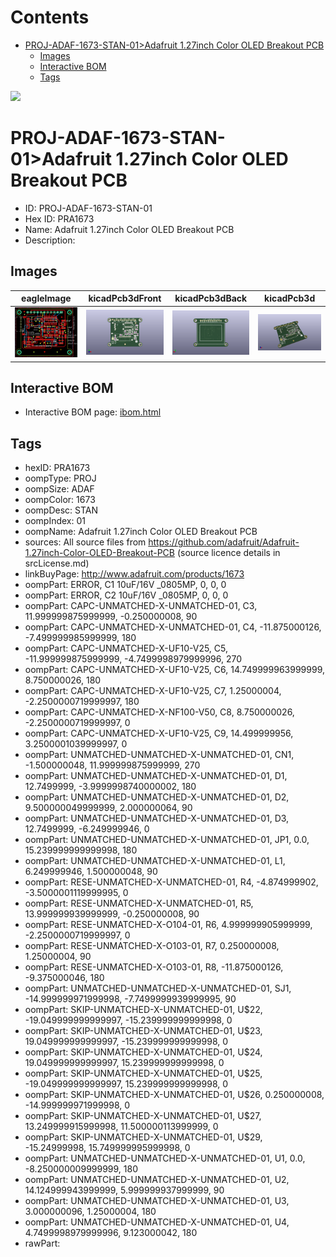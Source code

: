 



Contents
========

* [PROJ-ADAF-1673-STAN-01>Adafruit 1.27inch Color OLED Breakout PCB](#proj-adaf-1673-stan-01adafruit-127inch-color-oled-breakout-pcb)
	* [Images](#images)
	* [Interactive BOM](#interactive-bom)
	* [Tags](#tags)
  
![][im]
# PROJ-ADAF-1673-STAN-01>Adafruit 1.27inch Color OLED Breakout PCB

- ID: PROJ-ADAF-1673-STAN-01
- Hex ID: PRA1673
- Name: Adafruit 1.27inch Color OLED Breakout PCB
- Description: 

## Images
  
  

|eagleImage|kicadPcb3dFront|kicadPcb3dBack|kicadPcb3d|
| :---: | :---: | :---: | :---: |
|[![eagleImage](eagleImage_140.png)](eagleImage_600.png)|[![kicadPcb3dFront](kicadPcb3dFront_140.png)](kicadPcb3dFront_600.png)|[![kicadPcb3dBack](kicadPcb3dBack_140.png)](kicadPcb3dBack_600.png)|[![kicadPcb3d](kicadPcb3d_140.png)](kicadPcb3d_600.png)|

## Interactive BOM

- Interactive BOM page: [ibom.html](kicad/bom/ibom.html)

## Tags

- hexID: PRA1673
- oompType: PROJ
- oompSize: ADAF
- oompColor: 1673
- oompDesc: STAN
- oompIndex: 01
- oompName: Adafruit 1.27inch Color OLED Breakout PCB
- sources: All source files from https://github.com/adafruit/Adafruit-1.27inch-Color-OLED-Breakout-PCB (source licence details in srcLicense.md)
- linkBuyPage: http://www.adafruit.com/products/1673
- oompPart: ERROR, C1 10uF/16V _0805MP, 0, 0, 0
- oompPart: ERROR, C2 10uF/16V _0805MP, 0, 0, 0
- oompPart: CAPC-UNMATCHED-X-UNMATCHED-01, C3, 11.999999875999999, -0.250000008, 90
- oompPart: CAPC-UNMATCHED-X-UNMATCHED-01, C4, -11.875000126, -7.499999985999999, 180
- oompPart: CAPC-UNMATCHED-X-UF10-V25, C5, -11.999999875999999, -4.7499998979999996, 270
- oompPart: CAPC-UNMATCHED-X-UF10-V25, C6, 14.749999963999999, 8.750000026, 180
- oompPart: CAPC-UNMATCHED-X-UF10-V25, C7, 1.25000004, -2.2500000719999997, 180
- oompPart: CAPC-UNMATCHED-X-NF100-V50, C8, 8.750000026, -2.2500000719999997, 0
- oompPart: CAPC-UNMATCHED-X-UF10-V25, C9, 14.499999956, 3.2500001039999997, 0
- oompPart: UNMATCHED-UNMATCHED-X-UNMATCHED-01, CN1, -1.500000048, 11.999999875999999, 270
- oompPart: UNMATCHED-UNMATCHED-X-UNMATCHED-01, D1, 12.7499999, -3.9999998740000002, 180
- oompPart: UNMATCHED-UNMATCHED-X-UNMATCHED-01, D2, 9.500000049999999, 2.000000064, 90
- oompPart: UNMATCHED-UNMATCHED-X-UNMATCHED-01, D3, 12.7499999, -6.249999946, 0
- oompPart: UNMATCHED-UNMATCHED-X-UNMATCHED-01, JP1, 0.0, 15.239999999999998, 180
- oompPart: UNMATCHED-UNMATCHED-X-UNMATCHED-01, L1, 6.249999946, 1.500000048, 90
- oompPart: RESE-UNMATCHED-X-UNMATCHED-01, R4, -4.874999902, -3.5000001119999995, 0
- oompPart: RESE-UNMATCHED-X-UNMATCHED-01, R5, 13.999999939999999, -0.250000008, 90
- oompPart: RESE-UNMATCHED-X-O104-01, R6, 4.999999905999999, -2.2500000719999997, 0
- oompPart: RESE-UNMATCHED-X-O103-01, R7, 0.250000008, 1.25000004, 90
- oompPart: RESE-UNMATCHED-X-O103-01, R8, -11.875000126, -9.375000046, 180
- oompPart: UNMATCHED-UNMATCHED-X-UNMATCHED-01, SJ1, -14.999999971999998, -7.7499999939999995, 90
- oompPart: SKIP-UNMATCHED-X-UNMATCHED-01, U$22, -19.049999999999997, -15.239999999999998, 0
- oompPart: SKIP-UNMATCHED-X-UNMATCHED-01, U$23, 19.049999999999997, -15.239999999999998, 0
- oompPart: SKIP-UNMATCHED-X-UNMATCHED-01, U$24, 19.049999999999997, 15.239999999999998, 0
- oompPart: SKIP-UNMATCHED-X-UNMATCHED-01, U$25, -19.049999999999997, 15.239999999999998, 0
- oompPart: SKIP-UNMATCHED-X-UNMATCHED-01, U$26, 0.250000008, -14.999999971999998, 0
- oompPart: SKIP-UNMATCHED-X-UNMATCHED-01, U$27, 13.249999915999998, 11.500000113999999, 0
- oompPart: SKIP-UNMATCHED-X-UNMATCHED-01, U$29, -15.24999998, 15.749999995999998, 0
- oompPart: UNMATCHED-UNMATCHED-X-UNMATCHED-01, U1, 0.0, -8.250000009999999, 180
- oompPart: UNMATCHED-UNMATCHED-X-UNMATCHED-01, U2, 14.124999943999999, 5.999999937999999, 90
- oompPart: UNMATCHED-UNMATCHED-X-UNMATCHED-01, U3, 3.000000096, 1.25000004, 180
- oompPart: UNMATCHED-UNMATCHED-X-UNMATCHED-01, U4, 4.7499998979999996, 9.123000042, 180
- rawPart: 



[im]: kicadPcb3d_450.png
